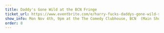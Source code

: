 ```yaml
---
title: Daddy's Gone Wild at the BCN Fringe
ticket_url: https://www.eventbrite.com/e/harry-fucks-daddys-gone-wild-stand-up-comedy-bcn-fringe-en-tickets-1037727299287
show_info: Mon Nov 4th, 9pm at the The Comedy Clubhouse, BCN  (Main Show)
order: 8
---
```


